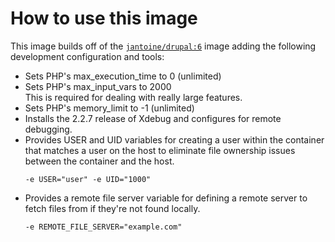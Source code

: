 # How to use this image

This image builds off of the [`jantoine/drupal:6`](https://hub.docker.com/r/jantoine/drupal/) image adding the following development configuration and tools:

* Sets PHP's max_execution_time to 0 (unlimited)
* Sets PHP's max_input_vars to 2000\
  This is required for dealing with really large features.
* Sets PHP's memory_limit to -1 (unlimited)
* Installs the 2.2.7 release of Xdebug and configures for remote debugging.
* Provides USER and UID variables for creating a user within the container that matches a user on the host to eliminate file ownership issues between the container and the host.
  ```
  -e USER="user" -e UID="1000"
  ```
* Provides a remote file server variable for defining a remote server to fetch files from if they're not found locally.
  ```
  -e REMOTE_FILE_SERVER="example.com"
  ```
